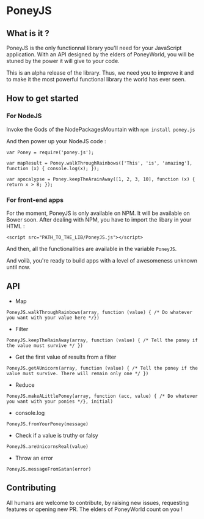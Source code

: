 # PoneyJS

## What is it ?

PoneyJS is the only functionnal library you'll need for your JavaScript application. With an API designed by the elders of PoneyWorld, you will be stuned by the power it will give to your code.

This is an alpha release of the library. Thus, we need you to improve it and to make it the most powerful functional library the world has ever seen.

## How to get started

### For NodeJS

Invoke the Gods of the NodePackagesMountain with `npm install poney.js`

And then power up your NodeJS code :

```
var Poney = require('poney.js');

var mapResult = Poney.walkThroughRainbows(['This', 'is', 'amazing'], function (x) { console.log(x); });

var apocalypse = Poney.keepTheArainAway([1, 2, 3, 10], function (x) { return x > 8; });
```

### For front-end apps

For the moment, PoneyJS is only available on NPM. It will be available on Bower soon. After dealing with NPM, you have to import the libary in your HTML :

```
<script src="PATH_TO_THE_LIB/PoneyJS.js"></script>
```

And then, all the functionalities are available in the variable `PoneyJS`.

And voilà, you're ready to build apps with a level of awesomeness unknown until now.


## API

* Map

`PoneyJS.walkThroughRainbows(array, function (value) { /* Do whatever you want with your value here */})`

* Filter

`PoneyJS.keepTheRainAway(array, function (value) { /* Tell the poney if the value must survive */ })`

* Get the first value of results from a filter

`PoneyJS.getAUnicorn(array, function (value) { /* Tell the poney if the value must survive. There will remain only one */ })`

* Reduce

`PoneyJS.makeALittlePoney(array, function (acc, value) { /* Do whatever you want with your ponies */}, initial)`

* console.log

`PoneyJS.fromYourPoney(message)`

* Check if a value is truthy or falsy

`PoneyJS.areUnicornsReal(value)`

* Throw an error

`PoneyJS.messageFromSatan(error)`


## Contributing

All humans are welcome to contribute, by raising new issues, requesting features or opening new PR. The elders of PoneyWorld count on you !
